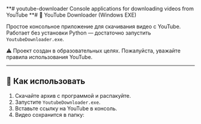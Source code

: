 **# youtube-downloader
Console applications for downloading videos from YouTube
**# 🎥 YouTube Downloader (Windows EXE)

Простое консольное приложение для скачивания видео с YouTube.  
Работает без установки Python — достаточно запустить `YoutubeDownloader.exe`.

⚠️ Проект создан в образовательных целях. Пожалуйста, уважайте правила использования YouTube.

---

## 🚀 Как использовать
1. Скачайте архив с программой и распакуйте.  
2. Запустите `YoutubeDownloader.exe`.  
3. Вставьте ссылку на YouTube в консоль.  
4. Видео сохранится в папку:
